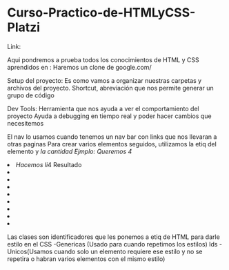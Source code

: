 # Curso-Practico-de-HTMLyCSS-Platzi
Link: 

Aqui pondremos a prueba todos los conocimientos de HTML y CSS aprendidos en :
Haremos un clone de google.com/

Setup del proyecto: Es como vamos a organizar nuestras carpetas y archivos del proyecto.
Shortcut, abreviación que nos permite generar un grupo de código

Dev Tools: Herramienta que nos ayuda a ver el comportamiento del proyecto
           Ayuda a debugging en tiempo real y poder hacer cambios que necesitemos

El nav lo usamos cuando tenemos un nav bar con links que nos llevaran a otras paginas
Para crear varios elementos seguidos, utilizamos la etiq del elemento y *la cantidad
Ejmplo: Queremos 4 <li>
        Hacemos li*4 
        Resultado <li><li>
                  <li><li>
                  <li><li>
                  <li><li>

Las clases son identificadores que les ponemos a etiq de HTML para darle estilo en el CSS
    -Genericas (Usado para cuando repetimos los estilos)
Ids 
    -Unicos(Usamos cuando solo un elemento requiere ese estilo y no se repetira
    o habran varios elementos con el mismo estilo)